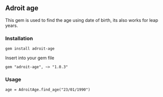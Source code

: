 ## Adroit age ##

This gem is used to find the age using date of birth, its also works for leap years.

### Installation ###

    gem install adroit-age

Insert into your gem file

    gem "adroit-age", ~> "1.0.3"

### Usage ###

    age = AdroitAge.find_age("23/01/1990")
